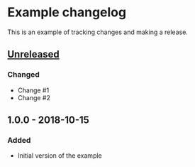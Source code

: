# Example changelog
This is an example of tracking changes and making a release.

## [Unreleased]
### Changed
- Change #1
- Change #2

## 1.0.0 - 2018-10-15
### Added
- Initial version of the example

[Unreleased]: https://github.com/example/project/compare/1.0.0...HEAD